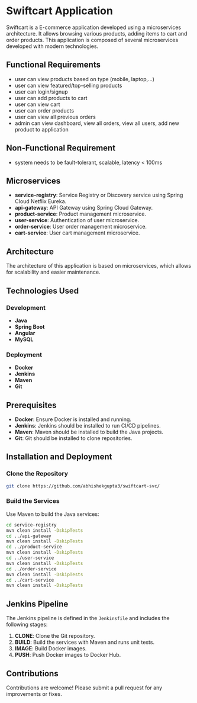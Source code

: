 # Swiftcart Application

Swiftcart is a E-commerce application developed using a microservices architecture. 
It allows browsing various products, adding items to cart and order products. This application is composed of several microservices developed with modern technologies.

## Functional Requirements
- user can view products based on type (mobile, laptop,...)
- user can view featured/top-selling products
- user can login/signup
- user can add products to cart
- user can view cart
- user can order products
- user can view all previous orders
- admin can view dashboard, view all orders, view all users, add new product to application

## Non-Functional Requirement
- system needs to be fault-tolerant, scalable, latency < 100ms

## Microservices

- **service-registry**: Service Registry or Discovery service using Spring Cloud Netflix Eureka.
- **api-gateway**: API Gateway using Spring Cloud Gateway.
- **product-service**: Product management microservice.
- **user-service**: Authentication of user microservice.
- **order-service**: User order management microservice.
- **cart-service**: User cart management microservice.

## Architecture

The architecture of this application is based on microservices, which allows for scalability and easier maintenance. 

## Technologies Used

### Development

- **Java**
- **Spring Boot**
- **Angular**
- **MySQL**

### Deployment

- **Docker**
- **Jenkins**
- **Maven**
- **Git**

## Prerequisites

- **Docker**: Ensure Docker is installed and running.
- **Jenkins**: Jenkins should be installed to run CI/CD pipelines.
- **Maven**: Maven should be installed to build the Java projects.
- **Git**: Git should be installed to clone repositories.

## Installation and Deployment

### Clone the Repository

```bash
git clone https://github.com/abhishekgupta3/swiftcart-svc/
```

### Build the Services

Use Maven to build the Java services:

```bash
cd service-registry
mvn clean install -DskipTests
cd ../api-gateway
mvn clean install -DskipTests
cd ../product-service
mvn clean install -DskipTests
cd ../user-service
mvn clean install -DskipTests
cd ../order-service
mvn clean install -DskipTests
cd ../cart-service
mvn clean install -DskipTests
```

## Jenkins Pipeline

The Jenkins pipeline is defined in the `Jenkinsfile` and includes the following stages:

1. **CLONE**: Clone the Git repository.
2. **BUILD**: Build the services with Maven and runs unit tests.
3. **IMAGE**: Build Docker images.
4. **PUSH**: Push Docker images to Docker Hub.

## Contributions

Contributions are welcome! Please submit a pull request for any improvements or fixes.

